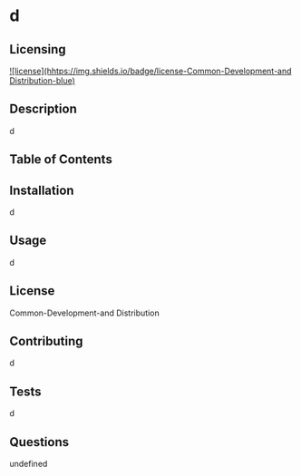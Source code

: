 # d

  ## Licensing
  [![license](hhtps://img.shields.io/badge/license-Common-Development-and Distribution-blue)](https://shields.io)

  ## Description 
  d

  ## Table of Contents
  
  ## Installation
  d

  ## Usage
  d

  ## License
  Common-Development-and Distribution

  ## Contributing
  d

  ## Tests
  d

  ## Questions
  undefined
